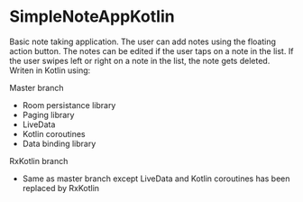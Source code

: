 # SimpleNoteAppKotlin

 Basic note taking application. The user can add notes using the floating 
  action button. The notes can be edited if the user taps on a note in the list.
  If the user swipes left or right on a note in the list, the note gets deleted.
  Writen in Kotlin using:

Master branch
  - Room persistance library
  - Paging library
  - LiveData
  - Kotlin coroutines
  - Data binding library
  
RxKotlin branch
  - Same as master branch except LiveData and Kotlin coroutines has been
  replaced by RxKotlin
